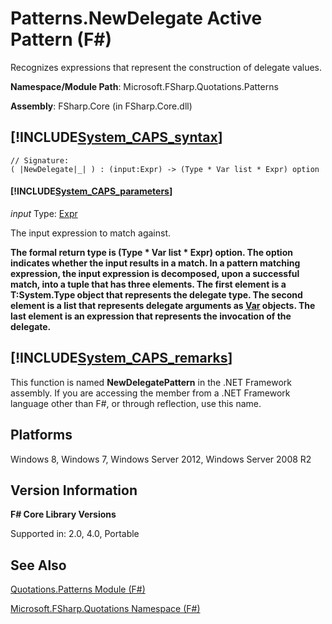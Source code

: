 # Patterns.NewDelegate Active Pattern (F#)

Recognizes expressions that represent the construction of delegate values.

**Namespace/Module Path**: Microsoft.FSharp.Quotations.Patterns

**Assembly**: FSharp.Core (in FSharp.Core.dll)


## [!INCLUDE[System_CAPS_syntax](//System/Token/System_CAPS_syntax_md.md)]

```
// Signature:
( |NewDelegate|_| ) : (input:Expr) -> (Type * Var list * Expr) option
```

#### [!INCLUDE[System_CAPS_parameters](//System/Token/System_CAPS_parameters_md.md)]
*input*
Type: [Expr](http://msdn.microsoft.com/en-us/library/ed6a2caf-69d4-45c2-ab97-e9b3be9bce65)


The input expression to match against.



**The formal return type is (Type &#42; Var list &#42; Expr) option. The option indicates whether the input results in a match. In a pattern matching expression, the input expression is decomposed, upon a successful match, into a tuple that has three elements. The first element is a T:System.Type object that represents the delegate type. The second element is a list that represents delegate arguments as [Var](http://msdn.microsoft.com/en-us/library/2b1237f9-d897-4bcf-872a-4a297db3f7b5) objects. The last element is an expression that represents the invocation of the delegate.**
## [!INCLUDE[System_CAPS_remarks](//System/Token/System_CAPS_remarks_md.md)]
This function is named **NewDelegatePattern** in the .NET Framework assembly. If you are accessing the member from a .NET Framework language other than F#, or through reflection, use this name.


## Platforms
Windows 8, Windows 7, Windows Server 2012, Windows Server 2008 R2


## Version Information
**F# Core Library Versions**

Supported in: 2.0, 4.0, Portable




## See Also
[Quotations.Patterns Module &#40;F&#35;&#41;](Quotations.Patterns+Module+28%F%2329%.md)

[Microsoft.FSharp.Quotations Namespace &#40;F&#35;&#41;](Microsoft.FSharp.Quotations+Namespace+28%F%2329%.md)

